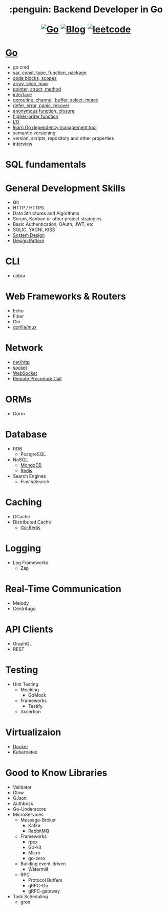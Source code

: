 <h1 align="center"> :penguin: Backend Developer in Go

<p align="center">
  <a href="#Go"><img src="https://img.shields.io/badge/language-Go-blue.svg" alt="Go"></a>
  <a href="https://regy.dev"><img src="https://img.shields.io/badge/Blog-ReGY's Inspiration-critical.svg" alt="Blog"></a>
  <a href="https://github.com/ReGYChang/LeetCode"><img src="https://img.shields.io/badge/algo-leetcode-brightgreen.svg" alt="leetcode"></a>
</p>

# [Go](go/README.md)
- go cmd
- [var, const, type, function, package](go/var_const_type_function_package.md)
- [code blocks, scopes](go/code_blocks_scopes.md)
- [array, slice, map](go/array_slice_map.md)
- [pointer, struct, method](go/pointer_struct_methods.md)
- [interface](go/interface.md)
- [goroutine, channel, buffer, select, mutex](go/go_channel_buffer_select_mutex.md)
- [defer, error, panic, recover](go/defer_error_panic_recover.md)
- [anonymous function, closure](go/anonymouse_closure.md)
- [higher-order function](go/higher_order_func.md)
- [I/O](go/io.md)
- [learn Go dependency management tool](go/pkg_tools.md)
- semantic versioning
- version, scripts, repository and other properties
- [interview](go/interview.md)

# SQL fundamentals
# General Development Skills
  - Git
  - HTTP / HTTPS
  - Data Structures and Algorithms
  - Scrum, Kanban or other project strategies
  - Basic Authentication, OAuth, JWT, etc
  - SOLIC, YAGNI, KISS
  - [System Design](general/system_design.md)
  - [Design Pattern](general/design_pattern.md)
# CLI
  - cobra
# Web Frameworks & Routers
  - Echo
  - Fiber
  - Gin
  - [gorilla/mux](routers/gorilla_mux.md)
# Network
  - [net/http](network/net_http.md)
  - [socket](network/socket.md)
  - [WebSocket](network/websocket.md)
  - [Remote Procedure Call](network/rpc.md)
# ORMs
  - Gorm
# Database
  - RDB
      - PostgreSQL
  - NoSQL
      - [MongoDB](database/mongodb.md)
      - [Redis](database/redis.md)
  - Search Engines
      - ElasticSearch
# Caching
  - GCache
  - Distributed Cache
      - [Go-Redis](go_redis.md)
# Logging
  - Log Frameworks
      - Zap
# Real-Time Communication
  - Melody
  - Centrifugo
# API Clients
  - GraphQL
  - REST
# Testing
  - Unit Testing
      - Mocking
          - GoMock
      - Frameworks
          - Testify
      - Assertion
# Virtualizaion
  - [Docker](virtualization/docker.md)
  - Kubernetes
# Good to Know Libraries
  - Validator
  - Glow
  - GJson
  - Authboss
  - Go-Underscore
  - MicroServices
      - Message-Broker
          - Kafka
          - RabbitMQ
      - Frameworks
          - rpcx
          - Go-kit
          - Micro
          - go-zero
      - Building event-driven
          - Watermill
      - RPC
          - Protocol Buffers
          - gRPC-Go
          - gRPC-gateway
  - Task Scheduling
      - gron